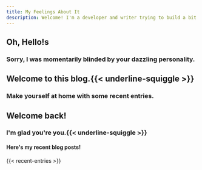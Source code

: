 ```yaml
---
title: My Feelings About It
description: Welcome! I'm a developer and writer trying to build a bit more joy for myself and others.
---
```

<span id="new-visitor">

## Oh, <span class="fade-in fast-speed start-invis">Hello!</span>s

### Sorry, <span class="fade-in medium-speed start-invis">I was momentarily blinded by your </span><span class="fade-in slow-speed-build start-invis highlight">dazzling</span><span class="fade-in medium-speed start-invis larger-text"> personality.</span>

<div class="text-center">

## Welcome to this blog.{{< underline-squiggle >}}

### Make yourself at <span class="home">home</span> with some recent entries.
</div>
</span>

<span id="welcome-back">

<div class="text-center">

## <span class="fade-in fast-speed start-invis">Welcome back!</span>


### <span class="fade-in medium-speed start-invis">I'm glad you're <span class="fade-in slow-speed-build start-invis highlight larger-text">you.</span></span>{{< underline-squiggle >}}

#### Here's my recent blog posts!
</div>
</span>

{{< recent-entries >}}